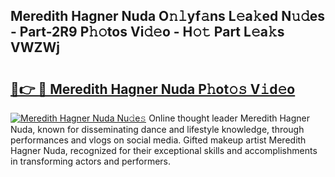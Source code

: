 ## Meredith Hagner Nuda O𝚗𝚕yf𝚊ns L𝚎a𝚔ed N𝚞𝚍es - Part-2R9 P𝚑𝚘tos Vi𝚍𝚎o - H𝚘𝚝 Part L𝚎a𝚔s VWZWj

# <h2><a href="http://kf75rn.oniu.top/?m=Meredith+Hagner+Nuda">🔗👉 🔴 Meredith Hagner Nuda P𝚑ot𝚘𝚜 V𝚒d𝚎o</a></h2>

[![Meredith Hagner Nuda Nu𝚍e𝚜](https://i.imgur.com/0qMVB7G.gif)](http://kf75rn.oniu.top/?m=Meredith+Hagner+Nuda)
Online thought leader Meredith Hagner Nuda, known for disseminating dance and lifestyle knowledge, through performances and vlogs on social media. Gifted makeup artist Meredith Hagner Nuda, recognized for their exceptional skills and accomplishments in transforming actors and performers.  
